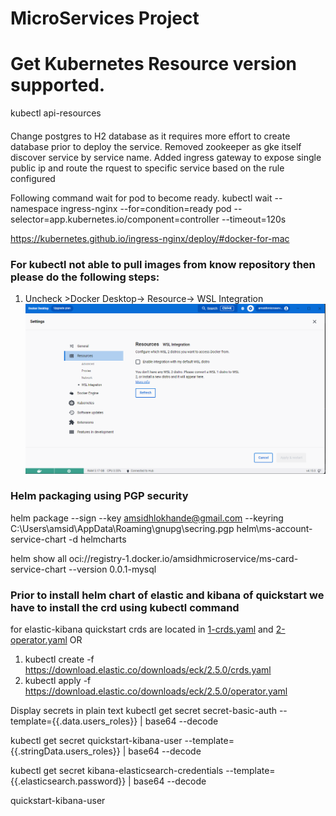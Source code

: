 # MicroServices Project

# Get Kubernetes Resource version supported.
  kubectl api-resources





####
Change postgres to H2 database as it requires more effort to create database prior to deploy the service.
Removed zookeeper as gke itself discover service by service name.
Added ingress gateway to expose single public ip and route the rquest to specific service based on the rule configured



Following command wait for pod to become ready.
kubectl wait --namespace ingress-nginx --for=condition=ready pod --selector=app.kubernetes.io/component=controller --timeout=120s

https://kubernetes.github.io/ingress-nginx/deploy/#docker-for-mac



### For kubectl not able to pull images from know repository then please do the following steps:

1. Uncheck >Docker Desktop-> Resource-> WSL Integration
   ![docker.png](docker.png)


### Helm packaging using PGP security
helm package --sign --key amsidhlokhande@gmail.com --keyring C:\Users\amsid\AppData\Roaming\gnupg\secring.pgp helm\ms-account-service-chart -d helmcharts

helm show all oci://registry-1.docker.io/amsidhmicroservice/ms-card-service-chart --version 0.0.1-mysql


### Prior to install helm chart of elastic and kibana of quickstart we have to install the crd using kubectl command
for elastic-kibana quickstart crds are located in [1-crds.yaml](deployment%2Fdevtool%2Fefk%2Felasticsearch-kibana%2F1-crds.yaml) 
and [2-operator.yaml](deployment%2Fdevtool%2Fefk%2Felasticsearch-kibana%2F2-operator.yaml)
OR
1) kubectl create -f https://download.elastic.co/downloads/eck/2.5.0/crds.yaml
2) kubectl apply -f https://download.elastic.co/downloads/eck/2.5.0/operator.yaml


Display secrets in plain text
kubectl get secret secret-basic-auth --template={{.data.users_roles}} | base64 --decode

kubectl get secret quickstart-kibana-user --template={{.stringData.users_roles}} | base64 --decode



kubectl get secret kibana-elasticsearch-credentials --template={{.elasticsearch.password}} | base64 --decode


quickstart-kibana-user
